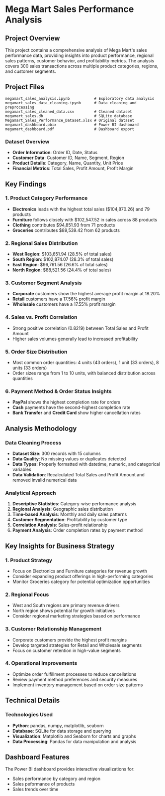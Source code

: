 # Mega Mart Sales Performance Analysis

## Project Overview
This project contains a comprehensive analysis of Mega Mart's sales performance data, providing insights into product performance, regional sales patterns, customer behavior, and profitability metrics. The analysis covers 300 sales transactions across multiple product categories, regions, and customer segments.

## Project Files

```
megamart_sales_analysis.ipynb           # Exploratory data analysis 
megamart_sales_data_cleaning.ipynb      # Data cleaning and preprocessing
megamart_sales_cleaned_data.csv         # Cleaned dataset
megamart_sales.db                       # SQLite database
Megamart_Sales_Performance_Dataset.xlsx # Original dataset
megamart_dashboard.pbix                 # Power BI dashboard
megamart_dashboard.pdf                  # Dashboard export
```


### Dataset Overview
- **Order Information**: Order ID, Date, Status
- **Customer Data**: Customer ID, Name, Segment, Region
- **Product Details**: Category, Name, Quantity, Unit Price
- **Financial Metrics**: Total Sales, Profit Amount, Profit Margin


## Key Findings

### 1. **Product Category Performance**
- **Electronics** leads with the highest total sales ($104,870.26) and 79 products
- **Furniture** follows closely with $102,547.52 in sales across 88 products
- **Clothing** contributes $94,851.93 from 71 products
- **Groceries** contributes $89,539.42 from 62 products

### 2. **Regional Sales Distribution**
- **West Region**: $103,651.94 (28.5% of total sales)
- **South Region**: $102,874.07 (28.3% of total sales)
- **East Region**: $96,761.56 (26.6% of total sales)
- **North Region**: $88,521.56 (24.4% of total sales)

### 3. **Customer Segment Analysis**
- **Corporate** customers show the highest average profit margin at 18.20%
- **Retail** customers have a 17.56% profit margin
- **Wholesale** customers have a 17.55% profit margin

### 4. **Sales vs. Profit Correlation**
- Strong positive correlation (0.8219) between Total Sales and Profit Amount
- Higher sales volumes generally lead to increased profitability

### 5. **Order Size Distribution**
- Most common order quantities: 4 units (43 orders), 1 unit (33 orders), 8 units (33 orders)
- Order sizes range from 1 to 10 units, with balanced distribution across quantities

### 6. **Payment Method & Order Status Insights**
- **PayPal** shows the highest completion rate for orders
- **Cash** payments have the second-highest completion rate
- **Bank Transfer** and **Credit Card** show higher cancellation rates


## Analysis Methodology

### Data Cleaning Process
- **Dataset Size**: 300 records with 15 columns
- **Data Quality**: No missing values or duplicates detected
- **Data Types**: Properly formatted with datetime, numeric, and categorical variables
- **Data Validation**: Recalculated Total Sales and Profit Amount and removed invalid numerical data

### Analytical Approach
1. **Descriptive Statistics**: Category-wise performance analysis
2. **Regional Analysis**: Geographic sales distribution
3. **Time-based Analysis**: Monthly and daily sales patterns
4. **Customer Segmentation**: Profitability by customer type
5. **Correlation Analysis**: Sales-profit relationship
6. **Payment Analysis**: Order completion rates by payment method

## Key Insights for Business Strategy

### 1. **Product Strategy**
- Focus on Electronics and Furniture categories for revenue growth
- Consider expanding product offerings in high-performing categories
- Monitor Groceries category for potential optimization opportunities

### 2. **Regional Focus**
- West and South regions are primary revenue drivers
- North region shows potential for growth initiatives
- Consider regional marketing strategies based on performance

### 3. **Customer Relationship Management**
- Corporate customers provide the highest profit margins
- Develop targeted strategies for Retail and Wholesale segments
- Focus on customer retention in high-value segments

### 4. **Operational Improvements**
- Optimize order fulfillment processes to reduce cancellations
- Review payment method preferences and security measures
- Implement inventory management based on order size patterns

## Technical Details

### Technologies Used
- **Python**: pandas, numpy, matplotlib, seaborn
- **Database**: SQLite for data storage and querying
- **Visualization**: Matplotlib and Seaborn for charts and graphs
- **Data Processing**: Pandas for data manipulation and analysis

## Dashboard Features
The Power BI dashboard provides interactive visualizations for:
- Sales performance by category and region
- Sales peformance of products
- Sales trends over time


